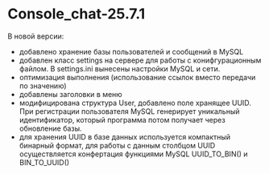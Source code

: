 # Console_chat-25.7.1
В новой версии:
+ добавлено хранение базы пользователей и сообщений в MySQL
+ добавлен класс settings на сервере для работы с конифгурационным файлом. В settings.ini вынесены настройки MySQL и сети.
+ оптимизация выполнения (использование ссылок вместо передачи по значению)
+ добавлены заголовки в меню
+ модифицирована структура User, добавлено поле хранящее UUID. При регистрации пользователя MySQL генерирует уникальный идентификатор, который программа потом получает через обновление базы.
+ для хранения UUID в базе данных используется компактный бинарный формат, для работы с данным столбцом UUID осуществляется конфертация функциями MySQL UUID_TO_BIN() и BIN_TO_UUID()

